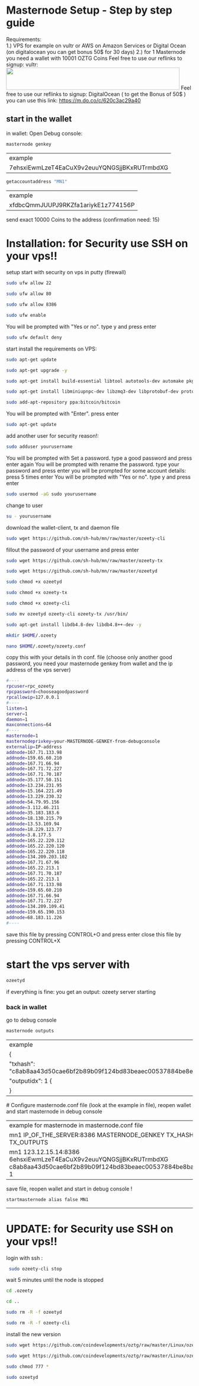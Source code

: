 # Masternode Setup - Step by step guide
Requirements: 	
1.) VPS for example on vultr or AWS on Amazon Services or Digital Ocean (on digitalocean you can get bonus 50$ for 30 days)
2.) for 1 Masternode you need a wallet with 10001 OZTG Coins
Feel free to use our reflinks to signup: 
vultr:  <a href="https://www.vultr.com/?ref=7811287"><img src="https://www.vultr.com/media/banner_2.png" width="468" height="60"></a>
Feel free to use our reflinks to signup: 
DigitalOcean ( to get the Bonus of 50$ ) you can use this link: https://m.do.co/c/620c3ac29a40
 
## start in the wallet 
in wallet: Open Debug console: 

```bash
masternode genkey
```
<table>
<tr><td>example</td></tr>
<tr><td>7ehsxiEwmLzeT4EaCuX9v2euuYQNGSjjBKxRUTrmbdXG</td></tr>
</table>

```bash
getaccountaddress "MN1"  
```
<table>
<tr><td>example</td></tr>
<tr><td>xfdbcQmmJUUPJ9RKZfa1ariykE1z774156P</td></tr>
</table>

send exact 10000 Coins to the address (confirmation need: 15) 


# Installation: for Security use SSH on your vps!!
setup start with security on vps in putty (firewall)
```bash
sudo ufw allow 22
```
```bash
sudo ufw allow 80
```
```bash
sudo ufw allow 8386
```
```bash
sudo ufw enable
```
You will be prompted with "Yes or no". type y and press enter
```bash
sudo ufw default deny
```
start install the requirements on VPS:
```bash
sudo apt-get update
```
```bash
sudo apt-get upgrade -y
```
```bash
sudo apt-get install build-essential libtool autotools-dev automake pkg-config libssl-dev libevent-dev bsdmainutils python3 libboost-system-dev libboost-filesystem-dev libboost-chrono-dev libboost-test-dev libboost-thread-dev libboost-all-dev libboost-program-options-dev -y
```
```bash
sudo apt-get install libminiupnpc-dev libzmq3-dev libprotobuf-dev protobuf-compiler unzip software-properties-common -y
```
```bash
sudo add-apt-repository ppa:bitcoin/bitcoin
```
You will be prompted with "Enter". press enter
```bash
sudo apt-get update
```
add another user for security reason!:
```bash
sudo adduser yourusername
```
You will be prompted with Set a password. type a good password and press enter
again You will be prompted with rename the password. type your password and press enter
you will be prompted for some account details: press 5 times enter 
You will be prompted with "Yes or no". type y and press enter
```bash
sudo usermod -aG sudo yourusername
```
change to user 
```bash
su - yourusername
```
download the wallet-client, tx and daemon file
```bash
sudo wget https://github.com/sh-hub/mn/raw/master/ozeety-cli
```
fillout the password of your username and press enter
```bash
sudo wget https://github.com/sh-hub/mn/raw/master/ozeety-tx
```
```bash
sudo wget https://github.com/sh-hub/mn/raw/master/ozeetyd
```
```bash
sudo chmod +x ozeetyd
```
```bash
sudo chmod +x ozeety-tx
```
```bash
sudo chmod +x ozeety-cli
```
```bash
sudo mv ozeetyd ozeety-cli ozeety-tx /usr/bin/
```
```bash
sudo apt-get install libdb4.8-dev libdb4.8++-dev -y
```
```bash
mkdir $HOME/.ozeety
```
```bash
nano $HOME/.ozeety/ozeety.conf
```
copy this with your details in th conf. file (choose only another good password, you need your masternode genkey from wallet and the ip address of the vps server)
```bash
#----
rpcuser=rpc_ozeety
rpcpassword=chooseagoodpassword
rpcallowip=127.0.0.1
#----
listen=1
server=1
daemon=1
maxconnections=64
#----
masternode=1
masternodeprivkey=your-MASTERNODE-GENKEY-from-debugconsole
externalip=IP-address
addnode=167.71.133.98 
addnode=159.65.60.210 
addnode=167.71.66.94 
addnode=167.71.72.227 
addnode=167.71.70.187
addnode=35.177.50.151
addnode=13.234.231.95
addnode=15.164.221.49
addnode=13.229.230.32
addnode=54.79.95.156
addnode=3.112.46.211
addnode=35.183.183.6
addnode=18.130.215.79
addnode=13.53.169.94
addnode=18.229.123.77
addnode=3.8.177.5
addnode=165.22.220.112 
addnode=165.22.220.120 
addnode=165.22.220.118 
addnode=134.209.203.102 
addnode=167.71.67.96 
addnode=165.22.213.1 
addnode=167.71.70.187 
addnode=165.22.213.1
addnode=167.71.133.98
addnode=159.65.60.210
addnode=167.71.66.94
addnode=167.71.72.227
addnode=134.209.109.41
addnode=159.65.190.153
addnode=68.183.11.226
#----
```
save this file by pressing CONTROL+O and press enter
close this file by pressing CONTROL+X
# start the vps server with
```bash
ozeetyd
```
if everything is fine: you get an output: ozeety server starting



### back in wallet
 
go to debug console
```bash
masternode outputs
```
<table>
<tr><td>example</td></tr>
 <tr><td>{</td></tr>
<tr><td>    "txhash": "c8ab8aa43d50cae6bf2b89b09f124bd83beaec00537884be8ec6585d1922", </td></tr>
<tr><td>     "outputidx": 1 {</td></tr>
<tr><td>   }</td></tr>
</table>
# Configure masternode.conf file (look at the example in file), reopen wallet and start masternode in debug console
<table>
<tr><td>example for masternode in masternode.conf file </td></tr>
<tr><td>mn1 IP_OF_THE_SERVER:8386 MASTERNODE_GENKEY TX_HASH TX_OUTPUTS</td></tr>
<tr><td>mn1 123.12.15.14:8386 6ehsxiEwmLzeT4EaCuX9v2euuYQNGSjjBKxRUTrmbdXG c8ab8aa43d50cae6bf2b89b09f124bd83beaec00537884be8bae6585d1922 1</td></tr>
</table>

save file, reopen wallet and start in debug console !

```bash
startmasternode alias false MN1
```

____________________________________________________________________________________
# UPDATE: for Security use SSH on your vps!!
login with ssh :

```bash
 sudo ozeety-cli stop
```
wait 5 minutes until the node is stopped

```bash
cd .ozeety
```
```bash
cd ..
```
```bash
sudo rm -R -f ozeetyd
```
```bash
sudo rm -R -f ozeety-cli
```
install the new version
```bash
sudo wget https://github.com/coindevelopments/oztg/raw/master/Linux/ozeetyd
```
```bash
sudo wget https://github.com/coindevelopments/oztg/raw/master/Linux/ozeety-cli
```
```bash
sudo chmod 777 *
```
```bash
sudo ozeetyd
```
